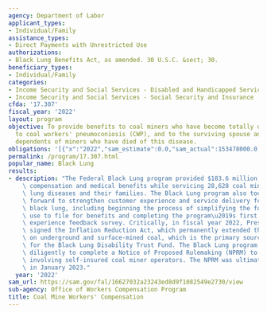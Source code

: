 ```yaml
---
agency: Department of Labor
applicant_types:
- Individual/Family
assistance_types:
- Direct Payments with Unrestricted Use
authorizations:
- Black Lung Benefits Act, as amended. 30 U.S.C. &sect; 30.
beneficiary_types:
- Individual/Family
categories:
- Income Security and Social Services - Disabled and Handicapped Services
- Income Security and Social Services - Social Security and Insurance
cfda: '17.307'
fiscal_year: '2022'
layout: program
objective: To provide benefits to coal miners who have become totally disabled due
  to coal workers' pneumoconiosis (CWP), and to the surviving spouse and other surviving
  dependents of miners who have died of this disease.
obligations: '[{"x":"2022","sam_estimate":0.0,"sam_actual":153478000.0,"usa_spending_actual":0.0},{"x":"2023","sam_estimate":162893000.0,"sam_actual":0.0,"usa_spending_actual":0.0},{"x":"2024","sam_estimate":158868000.0,"sam_actual":0.0,"usa_spending_actual":0.0}]'
permalink: /program/17.307.html
popular_name: Black Lung
results:
- description: "The Federal Black Lung program provided $183.6 million in disability\
    \ compensation and medical benefits while servicing 28,628 coal miners with black\
    \ lung diseases and their families. The Black Lung program also took many strides\
    \ forward to strengthen customer experience and service delivery for miners with\
    \ black lung, including beginning the process of simplifying the forms miners\
    \ use to file for benefits and completing the program\u2019s first ever customer\
    \ experience feedback survey. Critically, in fiscal year 2022, President Biden\
    \ signed the Inflation Reduction Act, which permanently extended the excise tax\
    \ on underground and surface-mined coal, which is the primary source of revenue\
    \ for the Black Lung Disability Trust Fund. The Black Lung program also worked\
    \ diligently to complete a Notice of Proposed Rulemaking (NPRM) to address issues\
    \ involving self-insured coal miner operators. The NPRM was ultimately published\
    \ in January 2023."
  year: '2022'
sam_url: https://sam.gov/fal/16627032a23243ed8d9f1082549e2730/view
sub-agency: Office of Workers Compensation Program
title: Coal Mine Workers' Compensation
---
```

